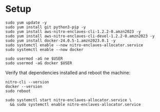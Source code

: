 # Setup

```shell
sudo yum update -y
sudo yum install git python3-pip -y
sudo yum install aws-nitro-enclaves-cli-1.2.2-0.amzn2023 -y
sudo yum install aws-nitro-enclaves-cli-devel-1.2.2-0.amzn2023 -y
sudo yum install docker-24.0.5-1.amzn2023.0.1 -y
sudo systemctl enable --now nitro-enclaves-allocator.service
sudo systemctl enable --now docker

sudo usermod -aG ne $USER
sudo usermod -aG docker $USER
```

Verify that dependencies installed and reboot the machine:

```
nitro-cli --version
docker --version
sudo reboot
```

```shell
sudo systemctl start nitro-enclaves-allocator.service \
  && sudo systemctl enable nitro-enclaves-allocator.service
  
```